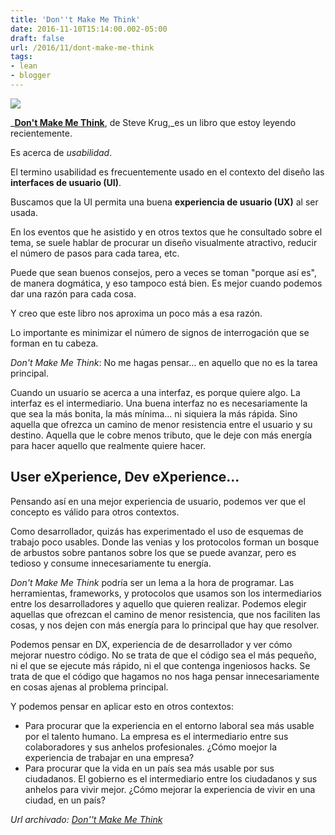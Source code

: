 ```yaml
---
title: 'Don''t Make Me Think'
date: 2016-11-10T15:14:00.002-05:00
draft: false
url: /2016/11/dont-make-me-think
tags: 
- lean
- blogger
---
```


[![](https://3.bp.blogspot.com/-WhI-6wmh02E/WCTT_dVmoCI/AAAAAAAAFjQ/GgLEycKZvO4G58uLCp0O_frYnHc7h3SwwCLcB/s320/images.jpg)](https://3.bp.blogspot.com/-WhI-6wmh02E/WCTT_dVmoCI/AAAAAAAAFjQ/GgLEycKZvO4G58uLCp0O_frYnHc7h3SwwCLcB/s1600/images.jpg)

  

_**[Don't Make Me Think](https://books.google.com.pe/books/about/Don_t_Make_Me_Think_Revisited.html?id=QlduAgAAQBAJ&redir_esc=y)**, de Steve Krug,_es un libro que estoy leyendo recientemente.  
  
Es acerca de _usabilidad_.  
  
El termino usabilidad es frecuentemente usado en el contexto del diseño las **interfaces de usuario (UI)**.  
  
Buscamos que la UI permita una buena **experiencia de usuario (UX)** al ser usada.  
  
En los eventos que he asistido y en otros textos que he consultado sobre el tema, se suele hablar de procurar un diseño visualmente atractivo, reducir el número de pasos para cada tarea, etc.  
  
Puede que sean buenos consejos, pero a veces se toman "porque así es", de manera dogmática, y eso tampoco está bien. Es mejor cuando podemos dar una razón para cada cosa.  
  
Y creo que este libro nos aproxima un poco más a esa razón.  
  
Lo importante es minimizar el número de signos de interrogación que se forman en tu cabeza.  
  
_Don't Make Me Think_: No me hagas pensar... en aquello que no es la tarea principal.  
  
Cuando un usuario se acerca a una interfaz, es porque quiere algo. La interfaz es el intermediario. Una buena interfaz no es necesariamente la que sea la más bonita, la más mínima... ni siquiera la más rápida. Sino aquella que ofrezca un camino de menor resistencia entre el usuario y su destino. Aquella que le cobre menos tributo, que le deje con más energía para hacer aquello que realmente quiere hacer.  
  

User eXperience, Dev eXperience...
----------------------------------

Pensando así en una mejor experiencia de usuario, podemos ver que el concepto es válido para otros contextos.  
  
Como desarrollador, quizás has experimentado el uso de esquemas de trabajo poco usables. Donde las venias y los protocolos forman un bosque de arbustos sobre pantanos sobre los que se puede avanzar, pero es tedioso y consume innecesariamente tu energía.  
  
_Don't Make Me Think_ podría ser un lema a la hora de programar. Las herramientas, frameworks, y protocolos que usamos son los intermediarios entre los desarrolladores y aquello que quieren realizar. Podemos elegir aquellas que ofrezcan el camino de menor resistencia, que nos faciliten las cosas, y nos dejen con más energía para lo principal que hay que resolver.  
  
Podemos pensar en DX, experiencia de de desarrollador y ver cómo mejorar nuestro código. No se trata de que el código sea el más pequeño, ni el que se ejecute más rápido, ni el que contenga ingeniosos hacks. Se trata de que el código que hagamos no nos haga pensar innecesariamente en cosas ajenas al problema principal.  
  
  
Y podemos pensar en aplicar esto en otros contextos:  

*   Para procurar que la experiencia en el entorno laboral sea más usable por el talento humano. La empresa es el intermediario entre sus colaboradores y sus anhelos profesionales. ¿Cómo moejor la experiencia de trabajar en una empresa?
*   Para procurar que la vida en un país sea más usable por sus ciudadanos. El gobierno es el intermediario entre los ciudadanos y sus anhelos para vivir mejor. ¿Cómo mejorar la experiencia de vivir en una ciudad, en un país?

_*Url archivado: [Don''t Make Me Think](https://akcdev.blogspot.com/2016/11/dont-make-me-think.html)*_
